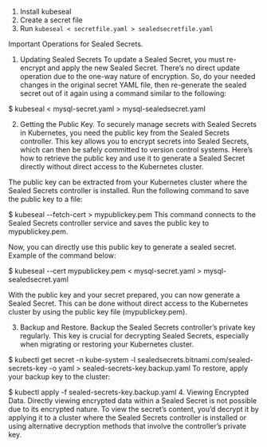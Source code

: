 1. Install kubeseal
2. Create a secret file
3. Run `kubeseal < secretfile.yaml > sealedsecretfile.yaml`

Important Operations for Sealed Secrets.

1. Updating Sealed Secrets
   To update a Sealed Secret, you must re-encrypt and apply the new Sealed Secret.
   There’s no direct update operation due to the one-way nature of encryption.
   So, do your needed changes in the original secret YAML file, then re-generate the sealed secret out of it again using a command similar to the following:

$ kubeseal < mysql-secret.yaml > mysql-sealedsecret.yaml

2. Getting the Public Key.
   To securely manage secrets with Sealed Secrets in Kubernetes, you need the public key from the Sealed Secrets controller.
   This key allows you to encrypt secrets into Sealed Secrets, which can then be safely committed to version control systems.
   Here’s how to retrieve the public key and use it to generate a Sealed Secret directly without direct access to the Kubernetes cluster.

The public key can be extracted from your Kubernetes cluster where the Sealed Secrets controller is installed.
Run the following command to save the public key to a file:

$ kubeseal --fetch-cert > mypublickey.pem
This command connects to the Sealed Secrets controller service and saves the public key to mypublickey.pem.

Now, you can directly use this public key to generate a sealed secret. Example of the command below:

$ kubeseal --cert mypublickey.pem < mysql-secret.yaml > mysql-sealedsecret.yaml

With the public key and your secret prepared, you can now generate a Sealed Secret. This can be done without direct access to the Kubernetes cluster by using the public key file (mypublickey.pem).

3. Backup and Restore.
   Backup the Sealed Secrets controller’s private key regularly. This key is crucial for decrypting Sealed Secrets, especially when migrating or restoring your Kubernetes cluster.

$ kubectl get secret -n kube-system -l sealedsecrets.bitnami.com/sealed-secrets-key -o yaml > sealed-secrets-key.backup.yaml
To restore, apply your backup key to the cluster:

$ kubectl apply -f sealed-secrets-key.backup.yaml 4. Viewing Encrypted Data.
Directly viewing encrypted data within a Sealed Secret is not possible due to its encrypted nature.
To view the secret’s content, you’d decrypt it by applying it to a cluster where the Sealed Secrets controller is installed or using alternative decryption methods that involve the controller’s private key.
